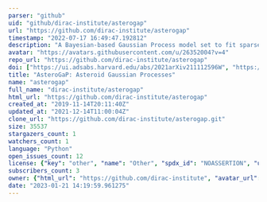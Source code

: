 ```yaml
---
parser: "github"
uid: "github/dirac-institute/asterogap"
url: "https://github.com/dirac-institute/asterogap"
timestamp: "2022-07-17 16:49:47.192812"
description: "A Bayesian-based Gaussian Process model set to fit sparsely-sampled asteroid light curves."
avatar: "https://avatars.githubusercontent.com/u/26352004?v=4"
repo_url: "https://github.com/dirac-institute/asterogap"
doi: ["https://ui.adsabs.harvard.edu/abs/2021arXiv211112596W", "https://ui.adsabs.harvard.edu/abs/2021ascl.soft12009W/abstract"]
title: "AsteroGaP: Asteroid Gaussian Processes"
name: "asterogap"
full_name: "dirac-institute/asterogap"
html_url: "https://github.com/dirac-institute/asterogap"
created_at: "2019-11-14T20:11:40Z"
updated_at: "2021-12-14T11:00:04Z"
clone_url: "https://github.com/dirac-institute/asterogap.git"
size: 35537
stargazers_count: 1
watchers_count: 1
language: "Python"
open_issues_count: 12
license: {"key": "other", "name": "Other", "spdx_id": "NOASSERTION", "url": null, "node_id": "MDc6TGljZW5zZTA="}
subscribers_count: 3
owner: {"html_url": "https://github.com/dirac-institute", "avatar_url": "https://avatars.githubusercontent.com/u/26352004?v=4", "login": "dirac-institute", "type": "Organization"}
date: "2023-01-21 14:19:59.961275"
---
```

